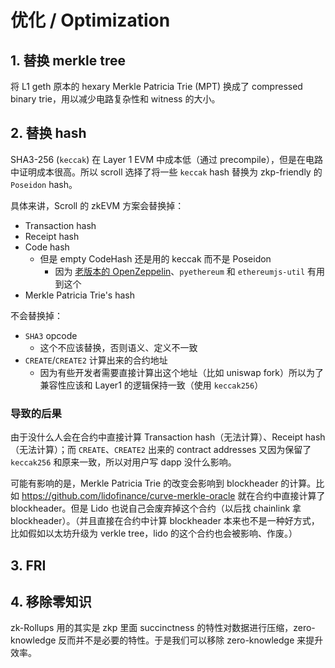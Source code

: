 # 优化 / Optimization

## 1. 替换 merkle tree

将 L1 geth 原本的 hexary Merkle Patricia Trie (MPT) 换成了 compressed binary trie，用以减少电路复杂性和 witness 的大小。

## 2. 替换 hash

SHA3-256 (`keccak`) 在 Layer 1 EVM 中成本低（通过 precompile），但是在电路中证明成本很高。所以 scroll 选择了将一些 `keccak` hash 替换为 zkp-friendly 的 `Poseidon` hash。

具体来讲，Scroll 的 zkEVM 方案会替换掉：

+ Transaction hash
+ Receipt hash
+ Code hash
    * 但是 empty CodeHash 还是用的 keccak 而不是 Poseidon
        - 因为 [老版本的 OpenZeppelin](https://github.com/OpenZeppelin/openzeppelin-contracts/blob/de99bccbfd4ecd19d7369d01b070aa72c64423c9/contracts/utils/Address.sol#L31)、`pyethereum` 和 `ethereumjs-util` 有用到这个
+ Merkle Patricia Trie's hash

不会替换掉：

+ `SHA3` opcode
    * 这个不应该替换，否则语义、定义不一致
+ `CREATE`/`CREATE2` 计算出来的合约地址
    * 因为有些开发者需要直接计算出这个地址（比如 uniswap fork）所以为了兼容性应该和 Layer1 的逻辑保持一致（使用 `keccak256`）

### 导致的后果

由于没什么人会在合约中直接计算 Transaction hash（无法计算）、Receipt hash（无法计算）；而 `CREATE`、`CREATE2` 出来的 contract addresses 又因为保留了 `keccak256` 和原来一致，所以对用户写 dapp 没什么影响。

可能有影响的是，Merkle Patricia Trie 的改变会影响到 blockheader 的计算。比如 https://github.com/lidofinance/curve-merkle-oracle 就在合约中直接计算了 blockheader。但是 Lido 也说自己会废弃掉这个合约（以后找 chainlink 拿 blockheader）。（并且直接在合约中计算 blockheader 本来也不是一种好方式，比如假如以太坊升级为 verkle tree，lido 的这个合约也会被影响、作废。）

## 3. FRI

## 4. 移除零知识

zk-Rollups 用的其实是 zkp 里面 succinctness 的特性对数据进行压缩，zero-knowledge 反而并不是必要的特性。于是我们可以移除 zero-knowledge 来提升效率。
